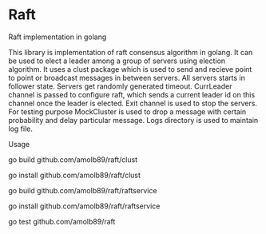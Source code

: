 Raft
====

Raft implementation in golang

This library is implementation of raft consensus algorithm in golang. It can be used to elect a leader among a group of servers using election algorithm. It uses a clust package which is used to send and recieve point to point or broadcast messages in between servers. All servers starts in follower state. Servers get randomly generated timeout. CurrLeader channel is passed to configure raft, which sends a current leader id on this channel once the leader is elected. Exit channel is used to stop the servers. For testing purpose MockCluster is used to drop a message with certain probability and delay particular message. Logs directory is used to maintain log file.

Usage

go build github.com/amolb89/raft/clust

go install github.com/amolb89/raft/clust

go build github.com/amolb89/raft/raftservice

go install github.com/amolb89/raft/raftservice

go test github.com/amolb89/raft

